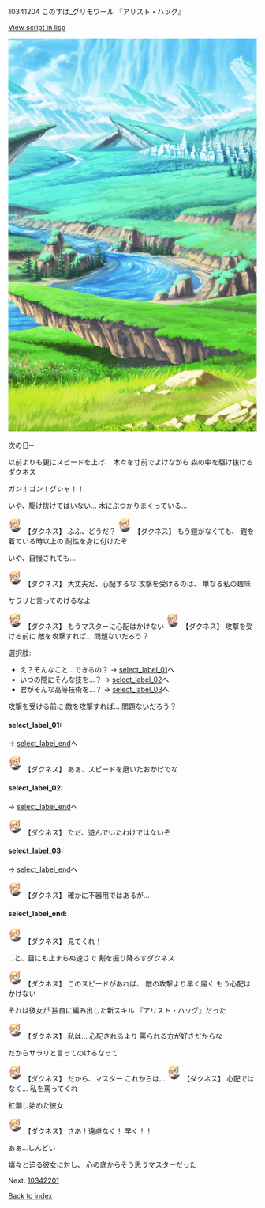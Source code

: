 10341204 このすば_グリモワール 『アリスト・ハッグ』

[View script in lisp](../scripts/10341204.txt)

![plain.png](../images/backgrounds/plain.png)

次の日─

以前よりも更にスピードを上げ、
木々を寸前でよけながら
森の中を駆け抜けるダクネス

ガン！ゴン！グシャ！！

いや、駆け抜けてはいない…
木にぶつかりまくっている…

<img src="../images/units/103411.png" alt="103411.png" height="34"/>
【ダクネス】
ふふ、どうだ？

<img src="../images/units/103411.png" alt="103411.png" height="34"/>
【ダクネス】
もう鎧がなくても、
鎧を着ている時以上の
耐性を身に付けたぞ

いや、自慢されても…

<img src="../images/units/103411.png" alt="103411.png" height="34"/>
【ダクネス】
大丈夫だ、心配するな
攻撃を受けるのは、
単なる私の趣味

サラリと言ってのけるなよ

<img src="../images/units/103411.png" alt="103411.png" height="34"/>
【ダクネス】
もうマスターに心配はかけない

<img src="../images/units/103411.png" alt="103411.png" height="34"/>
【ダクネス】
攻撃を受ける前に
敵を攻撃すれば…
問題ないだろう？

選択肢:
- え？そんなこと…できるの？ → [select_label_01](#select_label_01)へ
- いつの間にそんな技を…？ → [select_label_02](#select_label_02)へ
- 君がそんな高等技術を…？ → [select_label_03](#select_label_03)へ

攻撃を受ける前に
敵を攻撃すれば…
問題ないだろう？

#### select_label_01:
 → [select_label_end](#select_label_end)へ

<img src="../images/units/103411.png" alt="103411.png" height="34"/>
【ダクネス】
あぁ、スピードを磨いたおかげでな

#### select_label_02:
 → [select_label_end](#select_label_end)へ

<img src="../images/units/103411.png" alt="103411.png" height="34"/>
【ダクネス】
ただ、遊んでいたわけではないぞ

#### select_label_03:
 → [select_label_end](#select_label_end)へ

<img src="../images/units/103411.png" alt="103411.png" height="34"/>
【ダクネス】
確かに不器用ではあるが…

#### select_label_end:

<img src="../images/units/103411.png" alt="103411.png" height="34"/>
【ダクネス】
見てくれ！

…と、目にも止まらぬ速さで
剣を振り降ろすダクネス

<img src="../images/units/103411.png" alt="103411.png" height="34"/>
【ダクネス】
このスピードがあれば、
敵の攻撃より早く届く
もう心配はかけない

それは彼女が
独自に編み出した新スキル
『アリスト・ハッグ』だった

<img src="../images/units/103411.png" alt="103411.png" height="34"/>
【ダクネス】
私は…
心配されるより
罵られる方が好きだからな

だからサラリと言ってのけるなって

<img src="../images/units/103411.png" alt="103411.png" height="34"/>
【ダクネス】
だから、マスター
これからは…

<img src="../images/units/103411.png" alt="103411.png" height="34"/>
【ダクネス】
心配ではなく…
私を罵ってくれ

紅潮し始めた彼女

<img src="../images/units/103411.png" alt="103411.png" height="34"/>
【ダクネス】
さあ！遠慮なく！
早く！！

あぁ…しんどい

嬉々と迫る彼女に対し、
心の底からそう思うマスターだった


Next: [10342201](10342201.md)

[Back to index](index.md)
